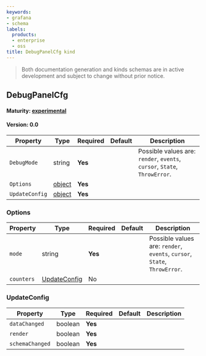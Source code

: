 ```yaml
---
keywords:
- grafana
- schema
labels:
  products:
  - enterprise
  - oss
title: DebugPanelCfg kind
---
```


> Both documentation generation and kinds schemas are in active development and subject to change without prior notice.

## DebugPanelCfg

#### Maturity: [experimental](../../../maturity/#experimental)

#### Version: 0.0

| Property       | Type                    | Required | Default | Description                                                               |
| -------------- | ----------------------- | -------- | ------- | ------------------------------------------------------------------------- |
| `DebugMode`    | string                  | **Yes**  |         | Possible values are: `render`, `events`, `cursor`, `State`, `ThrowError`. |
| `Options`      | [object](#options)      | **Yes**  |         |                                                                           |
| `UpdateConfig` | [object](#updateconfig) | **Yes**  |         |                                                                           |

### Options

| Property   | Type                          | Required | Default | Description                                                               |
| ---------- | ----------------------------- | -------- | ------- | ------------------------------------------------------------------------- |
| `mode`     | string                        | **Yes**  |         | Possible values are: `render`, `events`, `cursor`, `State`, `ThrowError`. |
| `counters` | [UpdateConfig](#updateconfig) | No       |         |                                                                           |

### UpdateConfig

| Property        | Type    | Required | Default | Description |
| --------------- | ------- | -------- | ------- | ----------- |
| `dataChanged`   | boolean | **Yes**  |         |             |
| `render`        | boolean | **Yes**  |         |             |
| `schemaChanged` | boolean | **Yes**  |         |             |
